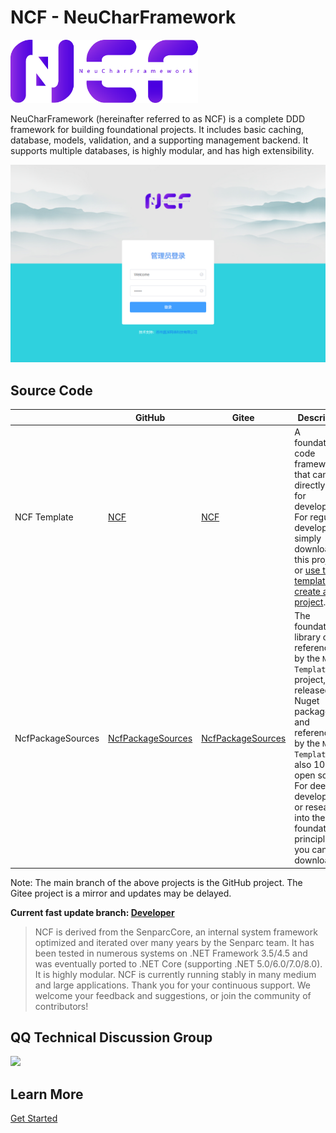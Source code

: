 # NCF - NeuCharFramework

<img src="./images/logo.png" width="300" />

NeuCharFramework (hereinafter referred to as NCF) is a complete DDD framework for building foundational projects. It includes basic caching, database, models, validation, and a supporting management backend. It supports multiple databases, is highly modular, and has high extensibility.

<center><img src="./home/images/login.jpg" /></center>

## Source Code

|                   | GitHub                                                                     | Gitee                                                                     | Description                                                                                                                                                                                                                                                   |
| ----------------- | -------------------------------------------------------------------------- | ------------------------------------------------------------------------- | ------------------------------------------------------------------------------------------------------------------------------------------------------------------------------------------------------------------------------------------------------------- |
| NCF Template      | [NCF](https://github.com/NeuCharFramework/NCF)                             | [NCF](https://gitee.com/NeuCharFramework/NCF)                             | A foundational code framework that can be directly used for development. For regular development, simply download this project or [use the template to create a project](/start/start-develop/get-ncf-template.html#从命令行安装-推荐).                       |
| NcfPackageSources | [NcfPackageSources](https://github.com/NeuCharFramework/NcfPackageSources) | [NcfPackageSources](https://gitee.com/NeuCharFramework/NcfPackageSources) | The foundational library code referenced by the `NCF Template` project, released as Nuget packages and referenced by the `NCF Template`. It is also 100% open source. For deep development or research into the foundational principles, you can download it. |

Note: The main branch of the above projects is the GitHub project. The Gitee project is a mirror and updates may be delayed.

<b>Current fast update branch: [Developer](https://github.com/NeuCharFramework/NCF/tree/Developer)</b>

> NCF is derived from the SenparcCore, an internal system framework optimized and iterated over many years by the Senparc team. It has been tested in numerous systems on .NET Framework 3.5/4.5 and was eventually ported to .NET Core (supporting .NET 5.0/6.0/7.0/8.0). It is highly modular. NCF is currently running stably in many medium and large applications. Thank you for your continuous support. We welcome your feedback and suggestions, or join the community of contributors!

## QQ Technical Discussion Group

<img src="https://sdk.weixin.senparc.com/images/QQ_Group_Avatar/NCF/QQ-Group.jpg" width="380" />

## Learn More

[Get Started](/start/instruction/about-ncf.html)
